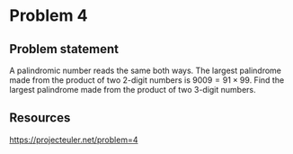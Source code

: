 # Problem 4

## Problem statement

A palindromic number reads the same both ways. The largest palindrome made from the product of two $2$-digit numbers is $9009 = 91 \times 99$.
Find the largest palindrome made from the product of two $3$-digit numbers.

## Resources

https://projecteuler.net/problem=4
